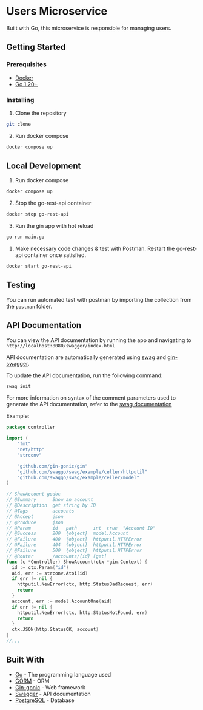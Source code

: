 # Users Microservice

Built with Go, this microservice is responsible for managing users.

## Getting Started

### Prerequisites

- [Docker](https://www.docker.com/)
- [Go 1.20+](https://go.dev/dl/)

### Installing

1. Clone the repository

```bash
git clone
```

2. Run docker compose

```bash
docker compose up
```

## Local Development

1. Run docker compose

```bash
docker compose up
```

2. Stop the go-rest-api container

```bash
docker stop go-rest-api
```

3. Run the gin app with hot reload

```bash
go run main.go
```

1. Make necessary code changes & test with Postman. Restart the go-rest-api container once satisfied.

```bash
docker start go-rest-api
```

## Testing

You can run automated test with postman by importing the collection from the `postman` folder.

## API Documentation

You can view the API documentation by running the app and navigating to `http://localhost:8080/swagger/index.html`

API documentation are automatically generated using [swag](https://github.com/swaggo/swag) and [gin-swagger](https://github.com/swaggo/gin-swagger).

To update the API documentation, run the following command:

```bash
swag init
```

For more information on syntax of the comment parameters used to generate the API documentation, refer to the [swag documentation](https://github.com/swaggo/gin-swagger)

Example:

```go
package controller

import (
    "fmt"
    "net/http"
    "strconv"

    "github.com/gin-gonic/gin"
    "github.com/swaggo/swag/example/celler/httputil"
    "github.com/swaggo/swag/example/celler/model"
)

// ShowAccount godoc
// @Summary      Show an account
// @Description  get string by ID
// @Tags         accounts
// @Accept       json
// @Produce      json
// @Param        id   path      int  true  "Account ID"
// @Success      200  {object}  model.Account
// @Failure      400  {object}  httputil.HTTPError
// @Failure      404  {object}  httputil.HTTPError
// @Failure      500  {object}  httputil.HTTPError
// @Router       /accounts/{id} [get]
func (c *Controller) ShowAccount(ctx *gin.Context) {
  id := ctx.Param("id")
  aid, err := strconv.Atoi(id)
  if err != nil {
    httputil.NewError(ctx, http.StatusBadRequest, err)
    return
  }
  account, err := model.AccountOne(aid)
  if err != nil {
    httputil.NewError(ctx, http.StatusNotFound, err)
    return
  }
  ctx.JSON(http.StatusOK, account)
}
//...
```

## Built With

- [Go](https://golang.org/) - The programming language used
- [GORM](https://gorm.io/) - ORM
- [Gin-gonic](https://gin-gonic.com/) - Web framework
- [Swagger](https://swagger.io/) - API documentation
- [PostgreSQL](https://www.postgresql.org/) - Database
